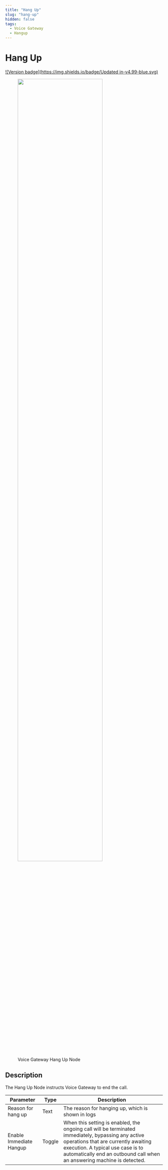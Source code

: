 ```yaml
---
title: "Hang Up" 
slug: "hang-up" 
hidden: false 
tags:
  - Voice Gateway
  - Hangup
---
```


# Hang Up

[![Version badge](https://img.shields.io/badge/Updated in-v4.99-blue.svg)](../../../../release-notes/4.99.md)

<figure>
  <img class="image-center" src="../../../../../../_assets/ai/build/node-reference/vg/hang-up.png" width="80%" />
  <figcaption>Voice Gateway Hang Up Node</figcaption>
</figure>

## Description

The Hang Up Node instructs Voice Gateway to end the call.

| Parameter               | Type   | Description                                                                                                                                                                                                                                              |
|-------------------------|--------|----------------------------------------------------------------------------------------------------------------------------------------------------------------------------------------------------------------------------------------------------------|
| Reason for hang up      | Text   | The reason for hanging up, which is shown in logs                                                                                                                                                                                                        |
| Enable Immediate Hangup | Toggle | When this setting is enabled, the ongoing call will be terminated immediately, bypassing any active operations that are currently awaiting execution. A typical use case is to automatically end an outbound call when an answering machine is detected. |